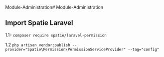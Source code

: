 Module-Administration# Module-Administration

## Import Spatie Laravel

1.1- `composer require spatie/laravel-permission`

1.2 `php artisan vendor:publish --provider="Spatie\Permission\PermissionServiceProvider" --tag="config"` 

